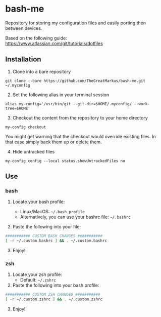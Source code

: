 # bash-me
Repository for storing my configuration files and easily porting then between devices.

Based on the following guide: https://www.atlassian.com/git/tutorials/dotfiles

## Installation
1. Clone into a bare repository

`git clone --bare https://github.com/TheGreatMarkus/bash-me.git ~/.myconfig`

2. Set the following alias in your terminal session

`alias my-config='/usr/bin/git --git-dir=$HOME/.myconfig/ --work-tree=$HOME'`

3. Checkout the content from the repository to your home directory

`my-config checkout`

You might get warning that the checkout would override existing files. In that case simply back them up or delete them.

4. Hide untracked files

`my-config config --local status.showUntrackedFiles no`

##  Use

### bash

1. Locate your bash profile:
    * Linux/MacOS: `~/.bash_profile`
    * Alternatively, you can use your bashrc file: `~/.bashrc`

2. Paste the following into your file:
```bash
########### CUSTOM BASH CHANGES ###########
[ -r ~/.custom.bashrc ] && . ~/.custom.bashrc
```
3. Enjoy!

### zsh

1. Locate your zsh profile: 
    * Default: `~/.zshrc`
2. Paste the following into your bash profile:
```bash
########### CUSTOM ZSH CHANGES ###########
[ -r ~/.custom.zshrc ] && . ~/.custom.zshrc
```
3. Enjoy!
